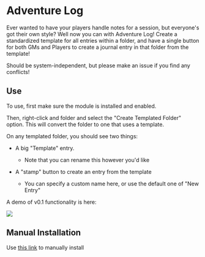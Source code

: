 # Adventure Log

Ever wanted to have your players handle notes for a session, but everyone's got their own style? Well now you can with Adventure Log! Create a standardized template for all entries within a folder, and have a single button for both GMs and Players to create a journal entry in that folder from the template!

Should be system-independent, but please make an issue if you find any conflicts!

## Use

To use, first make sure the module is installed and enabled.

Then, right-click and folder and select the "Create Templated Folder" option. This will convert the folder to one that uses a template.

On any templated folder, you should see two things:

* A big "Template" entry.

  * Note that you can rename this however you'd like
  
* A "stamp" button to create an entry from the template

  * You can specify a custom name here, or use the default one of "New Entry"

A demo of v0.1 functionality is here:

![](https://i.imgur.com/fAz3Zng.gif)

## Manual Installation

Use [this link](https://raw.githubusercontent.com/Grygon/adventure-log/master/src/module.json) to manually install
